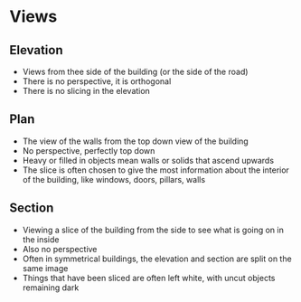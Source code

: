 # Views
## Elevation
- Views from thee side of the building (or the side of the road)
- There is no perspective, it is orthogonal
- There is no slicing in the elevation

## Plan
- The view of the walls from the top down view of the building
- No perspective, perfectly top down
- Heavy or filled in objects mean walls or solids that ascend upwards
- The slice is often chosen to give the most information about the interior of the building, like windows, doors, pillars, walls

## Section
- Viewing a slice of the building from the side to see what is going on in the inside
- Also no perspective
- Often in symmetrical buildings, the elevation and section are split on the same image
- Things that have been sliced are often left white, with uncut objects remaining dark
